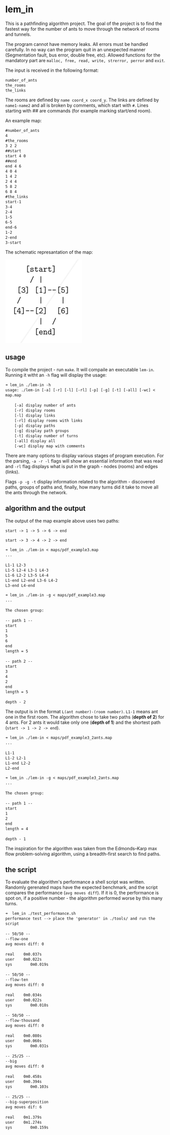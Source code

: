 # lem_in

This is a pathfinding algorithm project. The goal of the project is to find the fastest way for the number of ants to move through the network of rooms and tunnels.

The program cannot have memory leaks. All errors must be handled carefully. In no way can the program quit in an unexpected manner (Segmentation fault, bus error, double free, etc). Allowed functions for the mandatory part are ```malloc, free, read, write, strerror, perror``` and ```exit```.

The input is received in the following format:
```
number_of_ants
the_rooms
the_links
```
The rooms are defined by ```name coord_x coord_y```. The links are defined by ```name1-name2``` and all is broken by comments, which start with ```#```. Lines starting with ## are commands (for example marking start/end room).

An example map:
```
#number_of_ants
4
#the_rooms
3 2 2
##start
start 4 0
##end
end 4 6
4 0 4
1 4 2
2 4 4
5 8 2
6 8 4
#the_links
start-1
3-4
2-4
1-5
6-5
end-6
1-2
2-end
3-start
```

The schematic represantation of the map:

![map](https://github.com/sharvas/lem_in/raw/master/images/map.png)

## usage

To compile the project - run ```make```. It will compaile an executable ```lem-in```. Running it witht an ```-h``` flag will display the usage:
```
➜ lem_in ./lem-in -h
usage: ./lem-in [-a] [-r] [-l] [-rl] [-p] [-g] [-t] [-all] [-wc] < map.map

    [-a] display number of ants
    [-r] display rooms
    [-l] display links
    [-rl] display rooms with links
    [-p] display paths
    [-g] display path groups
    [-t] display number of turns
    [-all] display all
    [-wc] display map with comments
```

There are many options to display various stages of program execution. For the parsing, ```-a -r -l``` flags will show an essential information that was read and ```-rl``` flag displays what is put in the graph - nodes (rooms) and edges (links).

Flags ```-p -g -t``` display information related to the algorithm - discovered paths, groups of paths and, finally, how many turns did it take to move all the ants through the network.


## algorithm and the output

The output of the map example above uses two paths:
```
start -> 1 -> 5 -> 6 -> end
```
```
start -> 3 -> 4 -> 2 -> end
```
```
➜ lem_in ./lem-in < maps/pdf_example3.map
...

L1-1 L2-3
L1-5 L2-4 L3-1 L4-3
L1-6 L2-2 L3-5 L4-4
L1-end L2-end L3-6 L4-2
L3-end L4-end
```
```
➜ lem_in ./lem-in -g < maps/pdf_example3.map
...

The chosen group:

-- path 1 --
start
1
5
6
end
length = 5

-- path 2 --
start
3
4
2
end
length = 5

depth - 2
```

The output is in the format ```L(ant number)-(room number)```. ```L1-1``` means ant one in the first room. The algorithm chose to take two paths (**depth of 2**) for 4 ants. For 2 ants it would take only one (**depth of 1**) and the shortest path (```start -> 1 -> 2 -> end```).

```
➜ lem_in ./lem-in < maps/pdf_example3_2ants.map
...

L1-1
L1-2 L2-1
L1-end L2-2
L2-end
```

```
➜ lem_in ./lem-in -g < maps/pdf_example3_2ants.map
...

The chosen group:

-- path 1 --
start
1
2
end
length = 4

depth - 1
```

The inspiration for the algorithm was taken from the Edmonds–Karp max flow problem-solving algorithm, using a breadth-first search to find paths.

## the script

To evaluate the algorithm's performance a shell script was written. Randomly gerenated maps have the expected benchmark, and the script compares the performance (```avg moves diff```). If it is 0, the performance is spot on, if a positive number - the algorithm performed worse by this many turns.

```
➜  lem_in ./test_performance.sh
performance test --> place the 'generator' in ./tools/ and run the script

-- 50/50 --
--flow-one
avg moves diff: 0

real    0m0.037s
user    0m0.022s
sys        0m0.019s

-- 50/50 --
--flow-ten
avg moves diff: 0

real    0m0.034s
user    0m0.022s
sys        0m0.018s

-- 50/50 --
--flow-thousand
avg moves diff: 0

real    0m0.080s
user    0m0.060s
sys        0m0.031s

-- 25/25 --
--big
avg moves diff: 0

real    0m0.458s
user    0m0.394s
sys        0m0.103s

-- 25/25 --
--big-superposition
avg moves dif: 6

real    0m1.379s
user    0m1.274s
sys        0m0.159s
```
